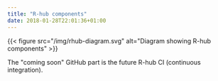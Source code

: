 ```yaml
---
title: "R-hub components"
date: 2018-01-28T22:01:36+01:00
---
```


{{< figure src="/img/rhub-diagram.svg" alt="Diagram showing R-hub components" >}}

The "coming soon" GitHub part is the future R-hub CI (continuous integration).
